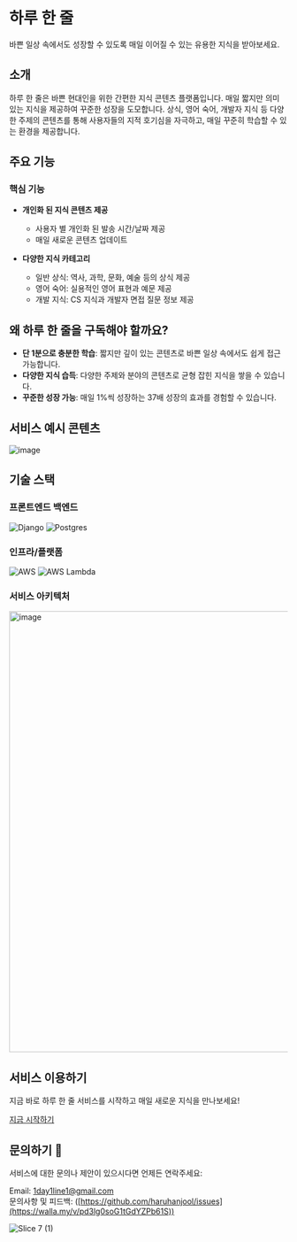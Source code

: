 # 하루 한 줄
바쁜 일상 속에서도 성장할 수 있도록 매일 이어질 수 있는 유용한 지식을 받아보세요.

## 소개
하루 한 줄은 바쁜 현대인을 위한 간편한 지식 콘텐츠 플랫폼입니다. 매일 짧지만 의미 있는 지식을 제공하여 꾸준한 성장을 도모합니다. 상식, 영어 숙어, 개발자 지식 등 다양한 주제의 콘텐츠를 통해 사용자들의 지적 호기심을 자극하고, 매일 꾸준히 학습할 수 있는 환경을 제공합니다.

## 주요 기능

### 핵심 기능
- **개인화 된 지식 콘텐츠 제공**
  - 사용자 별 개인화 된 발송 시간/날짜 제공
  - 매일 새로운 콘텐츠 업데이트

- **다양한 지식 카테고리**
  - 일반 상식: 역사, 과학, 문화, 예술 등의 상식 제공
  - 영어 숙어: 실용적인 영어 표현과 예문 제공
  - 개발 지식: CS 지식과 개발자 면접 질문 정보 제공

## 왜 하루 한 줄을 구독해야 할까요?

- **단 1분으로 충분한 학습**: 짧지만 깊이 있는 콘텐츠로 바쁜 일상 속에서도 쉽게 접근 가능합니다.
- **다양한 지식 습득**: 다양한 주제와 분야의 콘텐츠로 균형 잡힌 지식을 쌓을 수 있습니다.
- **꾸준한 성장 가능**: 매일 1%씩 성장하는 37배 성장의 효과를 경험할 수 있습니다.

## 서비스 예시 콘텐츠
![image](https://github.com/user-attachments/assets/14745359-80ec-4314-8360-db913826ed7a)


## 기술 스택

### 프론트엔드 백엔드
![Django](https://img.shields.io/badge/django-%23092E20.svg?style=for-the-badge&logo=django&logoColor=white)
![Postgres](https://img.shields.io/badge/postgres-%23316192.svg?style=for-the-badge&logo=postgresql&logoColor=white)

### 인프라/플랫폼
![AWS](https://img.shields.io/badge/AWS-%23FF9900.svg?style=for-the-badge&logo=amazon-aws&logoColor=white)
![AWS Lambda](https://img.shields.io/badge/AWS%20Lambda-FF9900?style=for-the-badge&logo=aws-lambda&logoColor=white)


### 서비스 아키텍처
<img width="797" alt="image" src="https://github.com/user-attachments/assets/e73fd923-aa35-4338-a0a1-4240411e99ca" />


## 서비스 이용하기

지금 바로 하루 한 줄 서비스를 시작하고 매일 새로운 지식을 만나보세요!

[지금 시작하기](https://onedayoneline.shop)

## 문의하기 📮

서비스에 대한 문의나 제안이 있으시다면 언제든 연락주세요:

Email: 1day1line1@gmail.com  
문의사항 및 피드백: ([https://github.com/haruhanjool/issues](https://walla.my/v/pd3lg0soG1tGdYZPb61S))

![Slice 7 (1)](https://github.com/user-attachments/assets/76d926ae-e1f2-41d2-9210-a1234c04c547)


